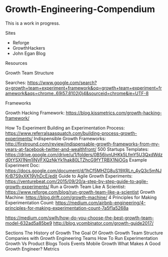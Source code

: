 # Growth-Engineering-Compendium

This is a work in progress.

Sites 

- Reforge
- GrowthHackers
- John Egan Blog

Resources

Growth Team Structure

Searches: https://www.google.com/search?q=growth+team+experiment+framework&oq=growth+team+experiment+framework&aqs=chrome..69i57.8102j0j4&sourceid=chrome&ie=UTF-8


Frameworks

Growth Hacking Framework: https://blog.kissmetrics.com/growth-hacking-framework/

How To Experiment
Building an Experimentation Process: https://www.referralsaasquatch.com/building-process-growth-experiments/
Indispensible Growth Frameworks: http://firstround.com/review/indispensable-growth-frameworks-from-my-years-at-facebook-twitter-and-wealthfront/
500 Startups Templates: https://drive.google.com/drive/u/1/folders/0B56ivnUHKk5LfmY5U3QxdWdzd0tYSXI1Nm1lNVFXQzNkYk1hak80LTZhcG9fYTRBX1NiOGs
Example Experiment Doc: https://docs.google.com/document/d/1hCf5MHZG8uS19XRLn_4yQ3c5mNJKrB7S9xXK19VhDcE/edit
Guide to Agile Growth Experiments: https://venturebeat.com/2015/09/20/a-step-by-step-guide-to-agile-growth-experiments/
Run a Growth Team Like A Scientist: https://www.reforge.com/blog/run-growth-team-like-a-scientist
Growth Machine: https://blog.drift.com/growth-machine/
4 Principles for Making Experimentation Count: https://medium.com/airbnb-engineering/4-principles-for-making-experimentation-count-7a5f1a5268a

https://medium.com/swlh/how-do-you-choose-the-best-growth-team-model-632ad5a85be9
http://blog.ycombinator.com/growth-guide2017/

Sections
The History of Growth
The Goal Of Growth
Growth Team Structure
Companies with Growth Engineering Teams
How To Run Experimentation
Growth Vs Product
Blogs
Tools
Events
Mobile Growth
What Makes A Good Growth Engineer?
Metrics
